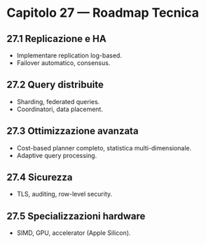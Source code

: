 # Capitolo 27 — Roadmap Tecnica

## 27.1 Replicazione e HA
- Implementare replication log-based.
- Failover automatico, consensus.

## 27.2 Query distribuite
- Sharding, federated queries.
- Coordinatori, data placement.

## 27.3 Ottimizzazione avanzata
- Cost-based planner completo, statistica multi-dimensionale.
- Adaptive query processing.

## 27.4 Sicurezza
- TLS, auditing, row-level security.

## 27.5 Specializzazioni hardware
- SIMD, GPU, accelerator (Apple Silicon).
